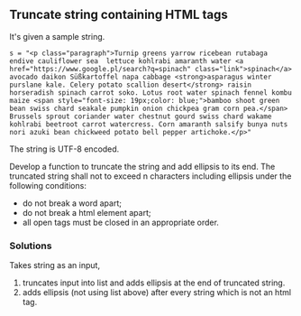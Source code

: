 ## Truncate string containing HTML tags

It's given a sample string.

```
s = "<p class="paragraph">Turnip greens yarrow ricebean rutabaga endive cauliflower sea  lettuce kohlrabi amaranth water <a href="https://www.google.pl/search?q=spinach" class="link">spinach</a> avocado daikon Süßkartoffel napa cabbage <strong>asparagus winter purslane kale. Celery potato scallion desert</strong> raisin horseradish spinach carrot soko. Lotus root water spinach fennel kombu maize <span style="font-size: 19px;color: blue;">bamboo shoot green bean swiss chard seakale pumpkin onion chickpea gram corn pea.</span> Brussels sprout coriander water chestnut gourd swiss chard wakame kohlrabi beetroot carrot watercress. Corn amaranth salsify bunya nuts nori azuki bean chickweed potato bell pepper artichoke.</p>"
```

The string is UTF-8 encoded.

Develop a function to truncate the string and add ellipsis to its end.
The truncated string shall not to exceed n characters including ellipsis under the following conditions:
- do not break a word apart;
- do not break a html element apart;
- all open tags must be closed in an appropriate order.

### Solutions

Takes string as an input,
1. truncates input into list and adds ellipsis at the end of truncated string.
2. adds ellipsis (not using list above) after every string which is not an html tag.

